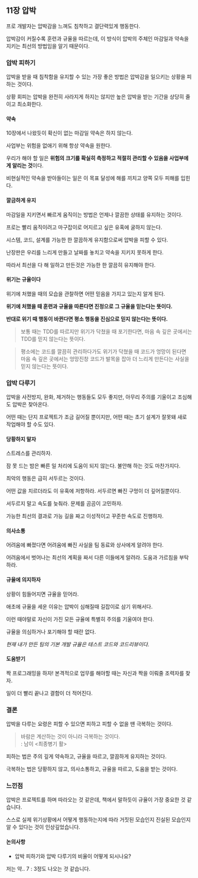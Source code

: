 ## 11장 압박

프로 개발자는 압박감을 느껴도 침착하고 결단력있게 행동한다.

압박감이 커질수록 훈련과 규율을 따르는데, 이 방식이 압박의 주체인 마감일과 약속을 지키는 최선의 방법임을 알기 때문이다.

### 압박 피하기

압박을 받을 때 침착함을 유지할 수 있는 가장 좋은 방법은 압박감을 일으키는 상황을 피하는 것이다.

상황 회피는 압박을 완전히 사라지게 하지는 않지만 높은 압박을 받는 기간을 상당히 줄이고 최소화한다.

#### 약속

10장에서 나왔듯이 확신이 없는 마감일 약속은 하지 않는다.

사업부는 위험을 없애기 위해 항상 약속을 원한다.

우리가 해야 할 일은 **위험의 크기를 확실히 측정하고 적절히 관리할 수 있음을 사업부에게 알리는 것**이다.

비현실적인 약속을 받아들이는 일은 이 목표 달성에 해를 끼치고 양쪽 모두 피해를 입힌다.

#### 깔금하게 유지

마감일을 지키면서 빠르게 움직이는 방법은 언제나 깔끔한 상태를 유지하는 것이다.

프로는 빨리 움직이려고 마구잡이로 어지르고 싶은 유혹에 굴하지 않는다.

시스템, 코드, 설계를 가능한 한 깔끔하게 유지함으로써 압박을 피할 수 있다.

난장판은 우리를 느리게 만들고 날짜를 놓치고 약속을 지키지 못하게 한다.

따라서 최선을 다 해 일하고 만든것은 가능한 한 깔끔히 유지해야 한다.

#### 위기는 규율이다

위기에 처했을 때의 모습을 관찰하면 어떤 믿음을 가지고 있는지 알게 된다.

**위기에 처했을 때 훈련과 규율을 따른다면 진정으로 그 규율을 믿는다는 뜻이다.**

**반대로 위기 때 행동이 바뀐다면 평소 행동을 진심으로 믿지 않는다는 뜻이다.**

> 보통 때는 TDD를 따르지만 위기가 닥쳤을 때 포기한다면, 마음 속 깊은 곳에서는 TDD를 믿지 않는다는 뜻이다.

> 평소에는 코드를 깔끔히 관리하다가도 위기가 닥쳤을 때 코드가 엉망이 된다면 마음 속 깊은 곳에서는 엉망진창 코드가 발목을 잡아 더 느리게 만든다는 사실을 믿지 않는다는 뜻이다.

### 압박 다루기

압박을 사전방지, 완화, 제거하는 행동들도 모두 좋지만, 아무리 주의를 기울이고 조심해도 압박은 찾아온다.

어떤 때는 단지 프로젝트가 조금 길어질 뿐이지만, 어떤 때는 초기 설계가 잘못돼 새로 작업해야 할 수도 있다.

#### 당황하지 말자

스트레스를 관리하자.

잠 못 드는 밤은 빠른 일 처리에 도움이 되지 않는다. 불안해 하는 것도 마찬가지다.

최악의 행동은 급히 서두르는 것이다.

어떤 값을 치르더라도 이 유혹에 저항하라. 서두르면 빠진 구멍이 더 깊어질뿐이다.

서두르지 말고 속도를 늦춰라. 문제를 곰곰이 고민하자.

가능한 최선의 결과로 가능 길을 짜고 이성적이고 꾸준한 속도로 진행하자.

#### 의사소통

어려움에 빠졌다면 어려움에 빠진 사실을 팀 동료와 상사에게 알려야 한다.

어려움에서 벗어나는 최선의 계획을 짜서 다른 이들에게 알려라. 도움과 가르침을 부탁하라.

#### 규율에 의지하자

상황이 힘들어지면 규율을 믿어라.

애초에 규율을 세운 이유는 압박이 심해질때 길잡이로 삼기 위해서다.

이런 때야말로 자신이 가진 모든 규율에 특별히 주의를 기울여야 한다.

규율을 의심하거나 포기해야 할 때란 없다.

*현재 내가 만든 팀의 기본 개발 규율은 테스트 코드와 코드리뷰이다.*

#### 도움받기

짝 프로그래밍을 하자! 본격적으로 업무를 해야할 때는 자신과 짝을 이뤄줄 조력자를 찾자.

일이 더 빨리 끝나고 결함이 더 적어진다.

### 결론

압박을 다루는 요령은 피할 수 있으면 피하고 피할 수 없을 땐 극복하는 것이다.

> 바람은 계산하는 것이 아니라 극복하는 것이다.  
> : 남이 <최종병기 활>

피하는 법은 주의 깊게 약속하고, 규율을 따르고, 깔끔하게 유지하는 것이다.

극복하는 법은 당황하지 않고, 의사소통하고, 규율을 따르고, 도움을 받는 것이다.

### 느낀점

압박은 프로젝트를 하며 따라오는 것 같은데, 책에서 말하듯이 규율이 가장 중요한 것 같습니다.

스스로 실제 위기상황에서 어떻게 행동하는지에 따라 거짓된 모습인지 진실된 모습인지 알 수 있다는 것이 인상깊었습니다.

#### 논의사항

- 압박 피하기와 압박 다루기의 비율이 어떻게 되시나요?

저는 약.. 7 : 3정도 나오는 것 같습니다.